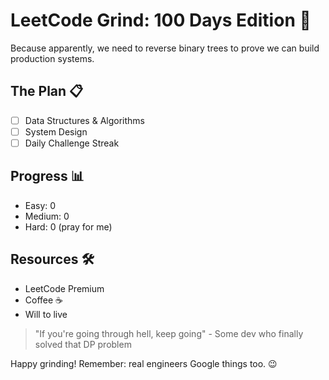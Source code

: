 # LeetCode Grind: 100 Days Edition 🚀

Because apparently, we need to reverse binary trees to prove we can build production systems.

## The Plan 📋
- [ ] Data Structures & Algorithms
- [ ] System Design
- [ ] Daily Challenge Streak

## Progress 📊
- Easy: 0
- Medium: 0
- Hard: 0 (pray for me)

## Resources 🛠️
- LeetCode Premium
- Coffee ☕
- Will to live

> "If you're going through hell, keep going" - Some dev who finally solved that DP problem

Happy grinding! Remember: real engineers Google things too. 😉